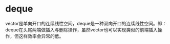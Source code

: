 # deque
vector是单向开口的连续线性空间，deque是一种双向开口的连续线性空间。即：deque在头尾两端做插入与删除操作，虽然vector也可以实现类似的前端插入操作，但这样效率会异常的低。
